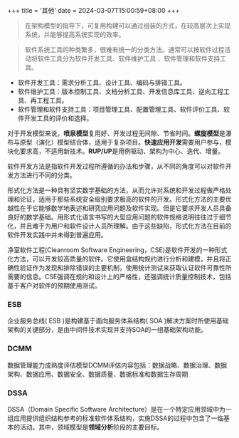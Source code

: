 +++
title = '其他'
date = 2024-03-07T15:00:59+08:00
+++

> 在架构模型的指导下，可复用构建可以通过组装的方式，在较高层次上实现系统，并能够提高系统实现的效率。

> 软件系统工具的种类繁多，很难有统一的分类方法。通常可以按软件过程活动将软件工具分为软件开发工具、软件维护工具 、软件管理和软件支持工具。

- 软件开发工具：需求分析工具、设计工具、编码与排错工具。
- 软件维护工具：版本控制工具、文档分析工具、开发信息库工具、逆向工程工具、再工程工具。
- 软件管理和软件支持工具：项目管理工具、配置管理工具、软件评价工具、软件开发工具的评价和选择。




对于开发模型来说，**喷泉模型**复用好、开发过程无间隙、节省时间。**螺旋模型**是瀑布与原型（演化）模型结合体，适用于复杂项目。**快速应用开发**需要用户参与，模块化要求高，不适用新技术。**RUP/UP**是用例驱动、架构为中心、迭代、增量。




软件开发方法是指软件开发过程所遵循的办法和步骤，从不同的角度可以对软件开发方法进行不同的分类。

形式化方法是一种具有坚实数学基础的方法，从而允许对系统和开发过程做严格处理和论证，适用于那些系统安全级别要求极高的软件的开发。形式化方法的主要优越性在于它能够数学地表述和研究应用问题及软件实现。但是它要求开发人员具备良好的数学基础。用形式化语言书写的大型应用问题的软件规格说明往往过于细节化，并且难于为用户和软件设计人员所理解。由于这些缺陷，形式化方法在目前的软件开发实践中并未得到普遍应用。

净室软件工程(Cleanroom Software Engineering，CSE)是软件开发的一种形式化方法，可以开发较高质量的软件。它使用盒结构规约进行分析和建模，并且将正确性验证作为发现和排除错误的主要机制，使用统计测试来获取认证软件可靠性所需要的信息。CSE强调在规约和设计上的严格性，还强调统计质量控制技术，包括基于客户对软件的预期使用测试。

### ESB
企业服务总线( ESB )是构建基于面向服务体系结构( SOA )解决方案时所使用基础架构的关键部分，是由中间件技术实现并支持SOA的一组基础架构功能。

### DCMM
数据管理能力成熟度评估模型DCMM评估内容包括：数据战略、数据治理、数据架构、数据应用、数据安全、数据质量、数据标准和数据生存周期

### DSSA
DSSA（Domain Specific Software Architecture）是在一个特定应用领域中为一组应用提供组织结构参考的标准软件体系结构，实施DSSA的过程中包含了一临基本的活动。其中，领域模型是**领域分析**阶段的主要目标。

